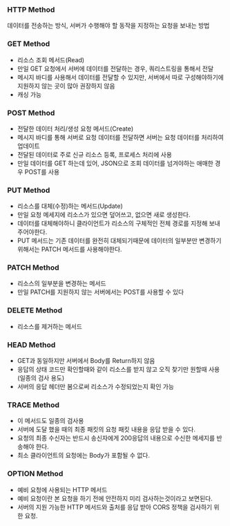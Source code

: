 ### HTTP Method

데이터를 전송하는 방식, 서버가 수행해야 할 동작을 지정하는 요청을 보내는 방법

### GET Method

- 리소스 조회 메서드(Read)
- 만일 GET 요청에서 서버에 데이터를 전달하는 경우, 쿼리스트링을 통해서 전달
- 메시지 바디를 사용해서 데이터를 전달할 수 있지만, 서버에서 따로 구성해야하기에 지원하지 않는 곳이 많아 권장하지 않음
- 캐싱 가능

### POST Method

- 전달한 데이터 처리/생성 요청 메서드(Create)
- 메시지 바디를 통해 서버로 요청 데이터를 전달하면 서버는 요청 데이터를 처리하여 업데이트
- 전달된 데이터로 주로 신규 리소스 등록, 프로세스 처리에 사용
- 만일 데이터를 GET 하는데 있어, JSON으로 조회 데이터를 넘겨야하는 애매한 경우 POST를 사용

### PUT Method

- 리소스를 대체(수정)하는 메서드(Update)
- 만일 요청 메세지에 리소스가 있으면 덮어쓰고, 없으면 새로 생성한다.
- 데이터를 대체해야하니 클라이언트가 리소스의 구체적인 전체 경로를 지정해 보내주어야한다.
- PUT 메서드는 기존 데이터를 완전히 대체되기때문에 데이터의 일부분만 변경하기 위해서는 PATCH 메서드를 사용해야한다.

### PATCH Method

- 리소스의 일부분을 변경하는 메서드
- 만일 PATCH를 지원하지 않는 서버에서는 POST를 사용할 수 있다

### DELETE Method

- 리소스를 제거하는 메서드

### HEAD Method

- GET과 동일하지만 서버에서 Body를 Return하지 않음
- 응답의 상태 코드만 확인할때와 같이 리소스를 받지 않고 오직 찾기만 원할때 사용(일종의 검사 용도)
- 서버의 응답 헤더만 봄으로써 리소스가 수정되었는지 확인 가능

### TRACE Method

- 이 메서드도 일종의 검사용
- 서버에 도달 했을 때의 최종 패킷의 요청 패킷 내용을 응답 받을 수 있다.
- 요청의 최종 수신자는 반드시 송신자에게 200응답의 내용으로 수신한 메세지를 반송해야 한다.
- 최소 클라이언트의 요청에는 Body가 포함될 수 없다.

### OPTION Method

- 예비 요청에 사용되는 HTTP 메서드
- 예비 요청이란 본 요청을 하기 전에 안전하지 미리 검사하는것이라고 보면된다.
- 서버의 지원 가능한 HTTP 메서드와 출처를 응답 받아 CORS 정책을 검사하기 위한 요청.

